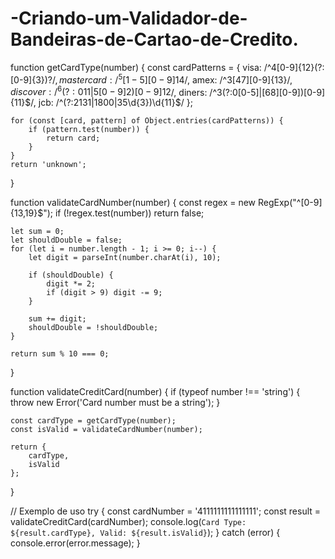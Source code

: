 # -Criando-um-Validador-de-Bandeiras-de-Cartao-de-Credito.
function getCardType(number) {
    const cardPatterns = {
        visa: /^4[0-9]{12}(?:[0-9]{3})?$/,
        mastercard: /^5[1-5][0-9]{14}$/,
        amex: /^3[47][0-9]{13}$/,
        discover: /^6(?:011|5[0-9]{2})[0-9]{12}$/,
        diners: /^3(?:0[0-5]|[68][0-9])[0-9]{11}$/,
        jcb: /^(?:2131|1800|35\d{3})\d{11}$/
    };

    for (const [card, pattern] of Object.entries(cardPatterns)) {
        if (pattern.test(number)) {
            return card;
        }
    }
    return 'unknown';
}

function validateCardNumber(number) {
    const regex = new RegExp("^[0-9]{13,19}$");
    if (!regex.test(number)) return false;

    let sum = 0;
    let shouldDouble = false;
    for (let i = number.length - 1; i >= 0; i--) {
        let digit = parseInt(number.charAt(i), 10);

        if (shouldDouble) {
            digit *= 2;
            if (digit > 9) digit -= 9;
        }

        sum += digit;
        shouldDouble = !shouldDouble;
    }

    return sum % 10 === 0;
}

function validateCreditCard(number) {
    if (typeof number !== 'string') {
        throw new Error('Card number must be a string');
    }

    const cardType = getCardType(number);
    const isValid = validateCardNumber(number);

    return {
        cardType,
        isValid
    };
}

// Exemplo de uso
try {
    const cardNumber = '4111111111111111';
    const result = validateCreditCard(cardNumber);
    console.log(`Card Type: ${result.cardType}, Valid: ${result.isValid}`);
} catch (error) {
    console.error(error.message);
}
